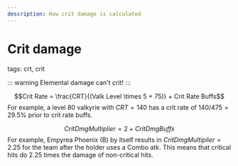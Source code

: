 ```yaml
---
description: How crit damage is calculated
---
```

# Crit damage
tags: crt, crit

::: warning
Elemental damage can't crit!
:::

$$Crit Rate = \frac{CRT}{(Valk Level \times 5 + 75)} + Crit Rate Buffs$$
For example, a level 80 valkyrie with $CRT = 140$ has a crit rate of $140 / 475 = 29.5\%$ prior to crit rate buffs.

$$Crit Dmg Multiplier = 2 + Crit Dmg Buffs$$
For example, Empyrea Phoenix (B) by itself results in $Crit Dmg Multiplier = 2.25$ for the team after the holder uses a Combo atk. This means that critical hits do $2.25$ times the damage of non-critical hits.